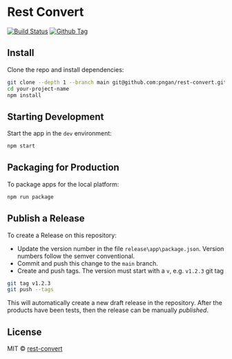 
# Rest Convert 
[![Build Status][github-actions-status]][github-actions-url]
[![Github Tag][github-tag-image]][github-tag-url]

<div align="center">

</div>

## Install

Clone the repo and install dependencies:

```bash
git clone --depth 1 --branch main git@github.com:pngan/rest-convert.git your-project-name
cd your-project-name
npm install
```

## Starting Development

Start the app in the `dev` environment:

```bash
npm start
```

## Packaging for Production

To package apps for the local platform:

```bash
npm run package
```


## Publish a Release

To create a Release on this repository:
- Update the version number in the file `release\app\package.json`. Version numbers follow the semver conventional.
- Commit and push this change to the `main` branch.
- Create and push tags. The version must start with a `v`, e.g. `v1.2.3` git tag 
```bash
git tag v1.2.3
git push --tags
```

This will automatically create a new draft release in the repository. After the products have been tests, then the release can be manually *published*.


## License

MIT © [rest-convert](https://github.com/pngan/rest-convert.git)

[github-actions-status]: https://github.com/pngan/rest-convert/workflows/Test/badge.svg
[github-actions-url]: https://github.com/pngan/rest-convert/actions
[github-tag-url]: https://github.com/pngan/rest-convert/releases/latest
[github-tag-image]: https://img.shields.io/github/tag/pngan/rest-convert.svg?label=version
